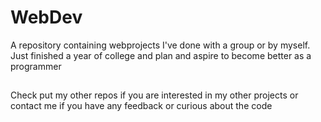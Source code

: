 # WebDev
A repository containing webprojects I've done with a group or by myself.
Just finished a year of college and plan and aspire to become better as a programmer

## 

Check put my other repos if you are interested in my other projects or contact me if you have any feedback or curious about the code
